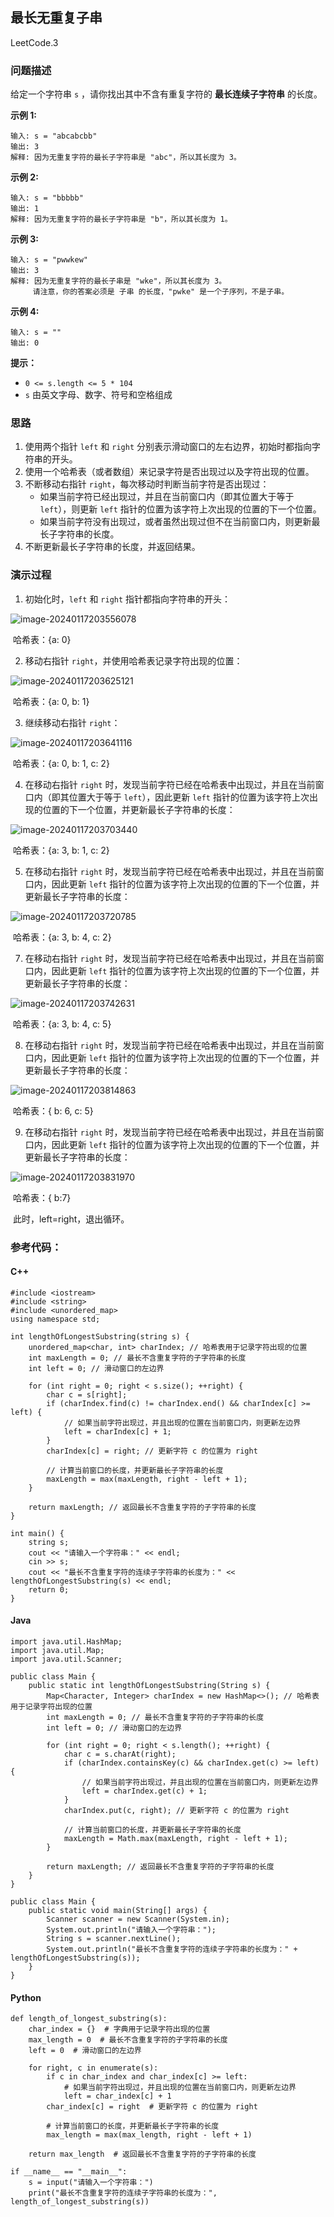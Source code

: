 ## 最长无重复子串

LeetCode.3

### 问题描述

给定一个字符串 `s` ，请你找出其中不含有重复字符的 **最长连续子字符串** 的长度。

**示例 1:**

```
输入: s = "abcabcbb"
输出: 3 
解释: 因为无重复字符的最长子字符串是 "abc"，所以其长度为 3。
```

**示例 2:**

```
输入: s = "bbbbb"
输出: 1
解释: 因为无重复字符的最长子字符串是 "b"，所以其长度为 1。
```

**示例 3:**

```
输入: s = "pwwkew"
输出: 3
解释: 因为无重复字符的最长子串是 "wke"，所以其长度为 3。
     请注意，你的答案必须是 子串 的长度，"pwke" 是一个子序列，不是子串。
```

**示例 4:**

```
输入: s = ""
输出: 0
```

 **提示：**

- `0 <= s.length <= 5 * 104`
- `s` 由英文字母、数字、符号和空格组成

### 思路

1. 使用两个指针 `left` 和 `right` 分别表示滑动窗口的左右边界，初始时都指向字符串的开头。
2. 使用一个哈希表（或者数组）来记录字符是否出现过以及字符出现的位置。
3. 不断移动右指针 `right`，每次移动时判断当前字符是否出现过：
   - 如果当前字符已经出现过，并且在当前窗口内（即其位置大于等于 `left`），则更新 `left` 指针的位置为该字符上次出现的位置的下一个位置。
   - 如果当前字符没有出现过，或者虽然出现过但不在当前窗口内，则更新最长子字符串的长度。
4. 不断更新最长子字符串的长度，并返回结果。

### 演示过程

1. 初始化时，`left` 和 `right` 指针都指向字符串的开头：

![image-20240117203556078](https://raw.githubusercontent.com/aqjsp/Pictures/main/202401172036705.png)

​	哈希表：{a: 0}

2. 移动右指针 `right`，并使用哈希表记录字符出现的位置：

![image-20240117203625121](https://raw.githubusercontent.com/aqjsp/Pictures/main/202401172036419.png)

​	哈希表：{a: 0, b: 1}

3. 继续移动右指针 `right`：

![image-20240117203641116](https://raw.githubusercontent.com/aqjsp/Pictures/main/202401172036271.png)

​	哈希表：{a: 0, b: 1, c: 2}

4. 在移动右指针 `right` 时，发现当前字符已经在哈希表中出现过，并且在当前窗口内（即其位置大于等于 `left`），因此更新 `left` 指针的位置为该字符上次出现的位置的下一个位置，并更新最长子字符串的长度：

![image-20240117203703440](https://raw.githubusercontent.com/aqjsp/Pictures/main/202401172037039.png)

​	哈希表：{a: 3, b: 1, c: 2}

5. 在移动右指针 `right` 时，发现当前字符已经在哈希表中出现过，并且在当前窗口内，因此更新 `left` 指针的位置为该字符上次出现的位置的下一个位置，并更新最长子字符串的长度：

![image-20240117203720785](https://raw.githubusercontent.com/aqjsp/Pictures/main/202401172037144.png)

​	哈希表：{a: 3, b: 4, c: 2}

7. 在移动右指针 `right` 时，发现当前字符已经在哈希表中出现过，并且在当前窗口内，因此更新 `left` 指针的位置为该字符上次出现的位置的下一个位置，并更新最长子字符串的长度：

![image-20240117203742631](https://raw.githubusercontent.com/aqjsp/Pictures/main/202401172037344.png)

​	哈希表：{a: 3, b: 4, c: 5}

8. 在移动右指针 `right` 时，发现当前字符已经在哈希表中出现过，并且在当前窗口内，因此更新 `left` 指针的位置为该字符上次出现的位置的下一个位置，并更新最长子字符串的长度：

![image-20240117203814863](https://raw.githubusercontent.com/aqjsp/Pictures/main/202401172038240.png)

​	哈希表：{ b: 6, c: 5}

9. 在移动右指针 `right` 时，发现当前字符已经在哈希表中出现过，并且在当前窗口内，因此更新 `left` 指针的位置为该字符上次出现的位置的下一个位置，并更新最长子字符串的长度：

![image-20240117203831970](https://raw.githubusercontent.com/aqjsp/Pictures/main/202401172038270.png)

​	哈希表：{ b:7}

​	此时，left=right，退出循环。

### 参考代码：

#### C++

```
#include <iostream>
#include <string>
#include <unordered_map>
using namespace std;

int lengthOfLongestSubstring(string s) {
    unordered_map<char, int> charIndex; // 哈希表用于记录字符出现的位置
    int maxLength = 0; // 最长不含重复字符的子字符串的长度
    int left = 0; // 滑动窗口的左边界

    for (int right = 0; right < s.size(); ++right) {
        char c = s[right];
        if (charIndex.find(c) != charIndex.end() && charIndex[c] >= left) {
            // 如果当前字符出现过，并且出现的位置在当前窗口内，则更新左边界
            left = charIndex[c] + 1;
        }
        charIndex[c] = right; // 更新字符 c 的位置为 right

        // 计算当前窗口的长度，并更新最长子字符串的长度
        maxLength = max(maxLength, right - left + 1);
    }

    return maxLength; // 返回最长不含重复字符的子字符串的长度
}

int main() {
    string s;
    cout << "请输入一个字符串：" << endl;
    cin >> s;
    cout << "最长不含重复字符的连续子字符串的长度为：" << lengthOfLongestSubstring(s) << endl;
    return 0;
}
```

#### Java

```
import java.util.HashMap;
import java.util.Map;
import java.util.Scanner;

public class Main {
    public static int lengthOfLongestSubstring(String s) {
        Map<Character, Integer> charIndex = new HashMap<>(); // 哈希表用于记录字符出现的位置
        int maxLength = 0; // 最长不含重复字符的子字符串的长度
        int left = 0; // 滑动窗口的左边界

        for (int right = 0; right < s.length(); ++right) {
            char c = s.charAt(right);
            if (charIndex.containsKey(c) && charIndex.get(c) >= left) {
                // 如果当前字符出现过，并且出现的位置在当前窗口内，则更新左边界
                left = charIndex.get(c) + 1;
            }
            charIndex.put(c, right); // 更新字符 c 的位置为 right

            // 计算当前窗口的长度，并更新最长子字符串的长度
            maxLength = Math.max(maxLength, right - left + 1);
        }

        return maxLength; // 返回最长不含重复字符的子字符串的长度
    }
}

public class Main {
    public static void main(String[] args) {
        Scanner scanner = new Scanner(System.in);
        System.out.println("请输入一个字符串：");
        String s = scanner.nextLine();
        System.out.println("最长不含重复字符的连续子字符串的长度为：" + lengthOfLongestSubstring(s));
    }
}
```

#### Python

```
def length_of_longest_substring(s):
    char_index = {}  # 字典用于记录字符出现的位置
    max_length = 0  # 最长不含重复字符的子字符串的长度
    left = 0  # 滑动窗口的左边界

    for right, c in enumerate(s):
        if c in char_index and char_index[c] >= left:
            # 如果当前字符出现过，并且出现的位置在当前窗口内，则更新左边界
            left = char_index[c] + 1
        char_index[c] = right  # 更新字符 c 的位置为 right

        # 计算当前窗口的长度，并更新最长子字符串的长度
        max_length = max(max_length, right - left + 1)

    return max_length  # 返回最长不含重复字符的子字符串的长度

if __name__ == "__main__":
    s = input("请输入一个字符串：")
    print("最长不含重复字符的连续子字符串的长度为：", length_of_longest_substring(s))
```

